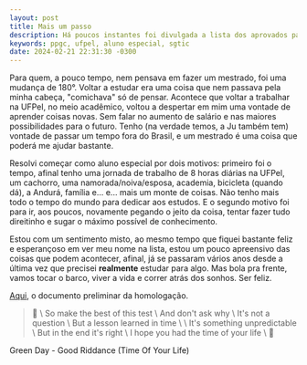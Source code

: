 ```yaml
---
layout: post
title: Mais um passo
description: Há poucos instantes foi divulgada a lista dos aprovados para aluno especial do programa de pós-graduação em ciência da computação da Universidade Federal de Pelotas, ingresso 2024/01. Meu nome está lá na segunda linha. Homologado.
keywords: ppgc, ufpel, aluno especial, sgtic
date: 2024-02-21 22:31:30 -0300
---
```


Para quem, a pouco tempo, nem pensava em fazer um mestrado, foi uma mudança de 180°. Voltar a estudar era uma coisa que nem passava pela minha cabeça, "comichava" só de pensar. Acontece que voltar a trabalhar na UFPel, no meio acadêmico, voltou a despertar em mim uma vontade de aprender coisas novas. Sem falar no aumento de salário e nas maiores possibilidades para o futuro. Tenho (na verdade temos, a Ju também tem) vontade de passar um tempo fora do Brasil, e um mestrado é uma coisa que poderá me ajudar bastante.

Resolvi começar como aluno especial por dois motivos: primeiro foi o tempo, afinal tenho uma jornada de trabalho de 8 horas diárias na UFPel, um cachorro, uma namorada/noiva/esposa, academia, bicicleta (quando dá), a Andurá, família e... e... mais um monte de coisas. Não tenho mais todo o tempo do mundo para dedicar aos estudos. E o segundo motivo foi para ir, aos poucos, novamente pegando o jeito da coisa, tentar fazer tudo direitinho e sugar o máximo possível de conhecimento.

Estou com um sentimento misto, ao mesmo tempo que fiquei bastante feliz e esperançoso em ver meu nome na lista, estou um pouco apreensivo das coisas que podem acontecer, afinal, já se passaram vários anos desde a última vez que precisei **realmente** estudar para algo. Mas bola pra frente, vamos tocar o barco, viver a vida e correr atrás dos sonhos. Ser feliz.

[Aqui](/assets/documents/SEI_UFPel-2527851-Homologacoes-AE20241.pdf), o documento preliminar da homologação.

> &#127932; \\
So make the best of this test \\
And don't ask why \\
It's not a question \\
But a lesson learned in time \\
\\
It's something unpredictable \\
But in the end it's right \\
I hope you had the time of your life \\
&#127932;

Green Day - Good Riddance (Time Of Your Life)

